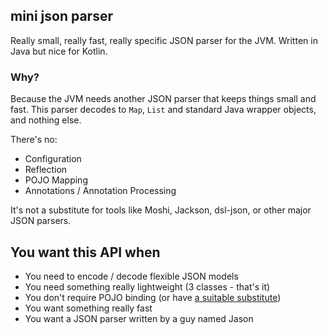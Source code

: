 ## mini json parser

Really small, really fast, really specific JSON parser for the JVM. Written in Java but nice for Kotlin.

### Why?

Because the JVM needs another JSON parser that keeps things small and fast. This parser decodes to `Map`, `List` and
standard Java wrapper objects, and nothing else.

There's no:

- Configuration
- Reflection
- POJO Mapping
- Annotations / Annotation Processing

It's not a substitute for tools like Moshi, Jackson, dsl-json, or other major JSON parsers.

## You want this API when

- You need to encode / decode flexible JSON models
- You need something really lightweight (3 classes - that's it)
- You don't require POJO binding (or
  have [a suitable substitute](https://kotlinlang.org/docs/delegated-properties.html#storing-properties-in-a-map))
- You want something really fast
- You want a JSON parser written by a guy named Jason